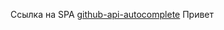 Ссылка на SPA <a href="https://ivanostaschenko.github.io/github-api-autocomplete/">github-api-autocomplete</a>
Привет